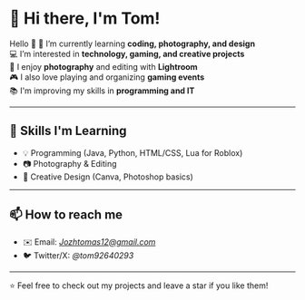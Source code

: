 # 👋 Hi there, I'm Tom!  
Hello 👋
🌱 I’m currently learning **coding, photography, and design**  
💻 I’m interested in **technology, gaming, and creative projects**  
📸 I enjoy **photography** and editing with **Lightroom**  
🎮 I also love playing and organizing **gaming events**  
📚 I'm improving my skills in **programming and IT**  

---

## 🚀 Skills I'm Learning
- 💡 Programming (Java, Python, HTML/CSS, Lua for Roblox)  
- 📷 Photography & Editing  
- 🎨 Creative Design (Canva, Photoshop basics)  

---

## 📫 How to reach me
- ✉️ Email: *Jozhtomas12@gmail.com*  
- 🐦 Twitter/X: *@tom92640293*  

---

⭐️ Feel free to check out my projects and leave a star if you like them!  
